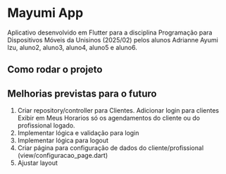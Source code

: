 # Mayumi App

Aplicativo desenvolvido em Flutter para a disciplina Programação para Dispositivos Móveis da Unisinos (2025/02) pelos alunos Adrianne Ayumi Izu, aluno2, aluno3, aluno4, aluno5 e aluno6.

## Como rodar o projeto

## Melhorias previstas para o futuro
1. Criar repository/controller para Clientes.
    Adicionar login para clientes
    Exibir em Meus Horarios só os agendamentos do cliente ou do profissional logado.
2. Implementar lógica e validação para login
3. Implementar lógica para logout
4. Criar página para configuração de dados do cliente/profissional (view/configuracao_page.dart)
5. Ajustar layout